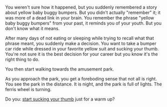 You weren't sure how it happened, but you suddenly remembered a story about yellow baby
buggy bumpers. But you didn't actually "remember" it; it was more of a dead link in
your brain. You remember the phrase "yellow baby buggy bumpers" from your past, it reminds
you of your youth. But you don't know what it means.

After many days of not eating or sleeping while trying to recall what that phrase meant,
you suddenly make a decision. You want to take a bumper car ride while dressed in your
favorite yellow suit and sucking your thumb. You're not sure it is the best decision for
your career but you know it's the right thing to do.

You then start walking towards the amusement park.

As you approach the park, you get a foreboding sense that not all is right. 
You see the park in the distance. It is night, and the park is full of lights.
The ferris wheel is turning.

Do you: [start sucking your thumb](../thumb-suck/thumb-suck.md) just for a warm up?
